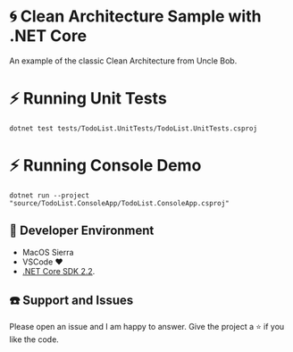 # :cyclone: Clean Architecture Sample with .NET Core

An example of the classic Clean Architecture from Uncle Bob.

# :zap: Running Unit Tests

```
dotnet test tests/TodoList.UnitTests/TodoList.UnitTests.csproj
```

# :zap: Running Console Demo

```
dotnet run --project "source/TodoList.ConsoleApp/TodoList.ConsoleApp.csproj"
```

## :checkered_flag: Developer Environment

* MacOS Sierra
* VSCode :heart:
* [.NET Core SDK 2.2](https://www.microsoft.com/net/download/dotnet-core/2.2).

## :telephone: Support and Issues

Please open an issue and I am happy to answer. Give the project a :star: if you like the code.
